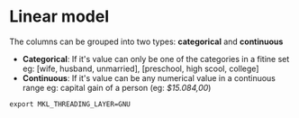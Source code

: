 # Linear model

The columns can be grouped into two types: **categorical** and **continuous**

- **Categorical**:
    If it's value can only be one of the categories in a fitine set
    eg: \[wife, husband, unmarried\], \[preschool, high scool, college\]
- **Continuous**:
    If it's value can be any numerical value in a continuous range
    eg: capital gain of a person (eg: *$15.084,00*)

```shell
export MKL_THREADING_LAYER=GNU
```
